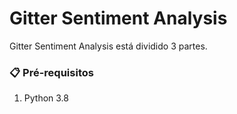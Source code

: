 # Gitter Sentiment Analysis

Gitter Sentiment Analysis está dividido 3 partes.

### 📋 Pré-requisitos
1. Python 3.8